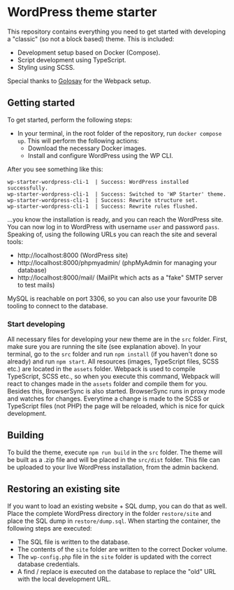 # WordPress theme starter

This repository contains everything you need to get started with developing a "classic" (so not a block based) theme. This is included:

- Development setup based on Docker (Compose).
- Script development using TypeScript.
- Styling using SCSS.

Special thanks to [Golosay](https://github.com/Golosay/webpack-seed) for the Webpack setup.

## Getting started

To get started, perform the following steps:

- In your terminal, in the root folder of the repository, run `docker compose up`. This will perform the following actions:
  - Download the necessary Docker images.
  - Install and configure WordPress using the WP CLI.

After you see something like this:
```
wp-starter-wordpress-cli-1  | Success: WordPress installed successfully.
wp-starter-wordpress-cli-1  | Success: Switched to 'WP Starter' theme.
wp-starter-wordpress-cli-1  | Success: Rewrite structure set.
wp-starter-wordpress-cli-1  | Success: Rewrite rules flushed.
```

...you know the installation is ready, and you can reach the WordPress site. You can now log in to WordPress with username `user` and password `pass`. Speaking of, using the following URLs you can reach the site and several tools:

- http://localhost:8000 (WordPress site)
- http://localhost:8000/phpmyadmin/ (phpMyAdmin for managing your database)
- http://localhost:8000/mail/ (MailPit which acts as a "fake" SMTP server to test mails)

MySQL is reachable on port 3306, so you can also use your favourite DB tooling to connect to the database.

### Start developing

All necessary files for developing your new theme are in the `src` folder. First, make sure you are running the site (see explanation above). In your terminal, go to the `src` folder and run `npm install` (if you haven't done so already) and run `npm start`. All resources (images, TypeScript files, SCSS etc.) are located in the `assets` folder. Webpack is used to compile TypeScript, SCSS etc., so when you execute this command, Webpack will react to changes made in the `assets` folder and compile them for you. Besides this, BrowserSync is also started. BrowserSync runs in proxy mode and watches for changes. Everytime a change is made to the SCSS or TypeScript files (not PHP) the page will be reloaded, which is nice for quick development.

## Building

To build the theme, execute `npm run build` in the `src` folder. The theme will be built as a .zip file and will be placed in the `src/dist` folder. This file can be uploaded to your live WordPress installation, from the admin backend.

## Restoring an existing site

If you want to load an existing website + SQL dump, you can do that as well. Place the complete WordPress directory in the folder `restore/site` and place the SQL dump in `restore/dump.sql`. When starting the container, the following steps are executed:

- The SQL file is written to the database.
- The contents of the `site` folder are written to the correct Docker volume.
- The `wp-config.php` file in the `site` folder is updated with the correct database credentials.
- A find / replace is executed on the database to replace the "old" URL with the local development URL.
